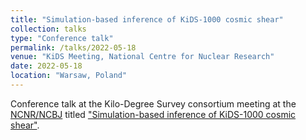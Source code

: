 ```yaml
---
title: "Simulation-based inference of KiDS-1000 cosmic shear"
collection: talks
type: "Conference talk"
permalink: /talks/2022-05-18
venue: "KiDS Meeting, National Centre for Nuclear Research"
date: 2022-05-18
location: "Warsaw, Poland"
---
```


Conference talk at the Kilo-Degree Survey consortium meeting at the [NCNR/NCBJ](https://www.ncbj.gov.pl/en) titled ["Simulation-based inference of KiDS-1000 cosmic shear"](../files/2022-05-18_sbi_analysis_warsaw.pdf).